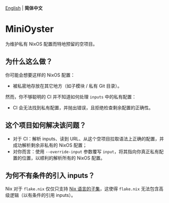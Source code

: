 [English](README.md) | **简体中文**

# MiniOyster
为维护私有 NixOS 配置而特地预留的空项目。

## 为什么这么做？
你可能会想要这样的 NixOS 配置：
- 被私密地存放在其它地方（如子模块 / 私有 Git 目录）。

然而，你不够聪明的 CI 并不知道如何处理 `inputs` 中的私有配置：
- CI 会无法找到私有配置，并抛出错误，且拒绝检查剩余配置的正确性。

## 这个项目如何解决该问题？
- 对于 CI：解析 inputs、读到 URL、从这个空项目拉取语法上正确的配置，并成功解析剩余非私有的 NixOS 配置；
- 对你而言：使用 `--override-input` 参数覆写 `input`，将其指向你真正私有配置的位置，以顺利的解析所有的 NixOS 配置。

## 为何不有条件的引入 inputs？
Nix 对于 `flake.nix` 仅仅只支持 [Nix 语言的子集](https://github.com/NixOS/nix/issues/3966)，这使得 `flake.nix` 无法包含高级逻辑（以有条件的引用 inputs）。